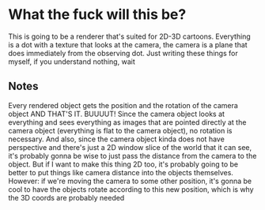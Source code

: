 # What the fuck will this be?

This is going to be a renderer that's suited for 2D-3D cartoons. Everything is a dot with a texture that looks at the camera, the camera is a plane that does immediately from the observing dot. Just writing these things for myself, if you understand nothing, wait

## Notes

Every rendered object gets the position and the rotation of the camera object AND THAT'S IT. BUUUUT! Since the camera object looks at everything and sees everything as images that are pointed directly at the camera object (everything is flat to the camera object), no rotation is necessary. And also, since the camera object kinda does not have perspective and there's just a 2D window slice of the world that it can see, it's probably gonna be wise to just pass the distance from the camera to the object. But if I want to make this thing 2D too, it's probably going to be better to put things like camera distance into the objects themselves. However: if we're moving the camera to some other position, it's gonna be cool to have the objects rotate according to this new position, which is why the 3D coords are probably needed
